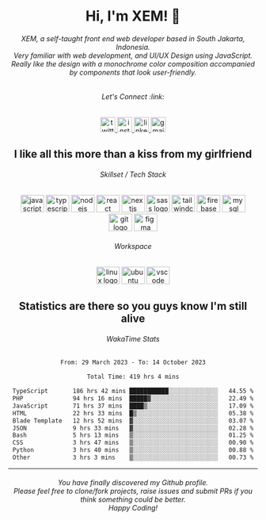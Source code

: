 <h1 align="center">Hi, I'm XEM! <span class="wave">👋</span></h1>

<h6 align="center">XEM, a self-taught front end web developer based in South Jakarta, Indonesia.<br>Very familiar with web development, and UI/UX Design using JavaScript.<br>Really like the design with a monochrome color composition accompanied by components that look user-friendly.</h6>

<div align="center">
  <h6>
    <i>Let's Connect :link:</i>
  </h6>
  <a href="https://twitter.com/ensayiti" target="_blank">
    <img src="https://img.shields.io/static/v1?message=Twitter&logo=twitter&label=&color=1DA1F2&logoColor=white&labelColor=&style=for-the-badge" height="30" alt="twitter logo"  />
  </a>
  <a href="https://instagram.com/ensayiti" target="_blank">
    <img src="https://img.shields.io/static/v1?message=Instagram&logo=instagram&label=&color=E4405F&logoColor=white&labelColor=&style=for-the-badge" height="30" alt="instagram logo"  />
  </a>
  <a href="https://www.linkedin.com/in/samuel-andika-94616625b/" target="_blank">
    <img src="https://img.shields.io/static/v1?message=LinkedIn&logo=linkedin&label=&color=0077B5&logoColor=white&labelColor=&style=for-the-badge" height="30" alt="linkedin logo"  />
  </a>
  <a href="mailto:itstaureans@gmail.com" target="_blank">
    <img src="https://img.shields.io/static/v1?message=Gmail&logo=gmail&label=&color=D14836&logoColor=white&labelColor=&style=for-the-badge" height="30" alt="gmail logo"  />
  </a>
</div>

<h2 align="center">I like all this more than a kiss from my girlfriend</h2>

<div align="center">
  <h6>Skillset / Tech Stack</h6>
  <img src="https://cdn.jsdelivr.net/gh/devicons/devicon/icons/javascript/javascript-plain.svg" height="35" width="47" alt="javascript logo"  />
  <img src="https://cdn.jsdelivr.net/gh/devicons/devicon/icons/typescript/typescript-original.svg" height="35" width="47" alt="typescript logo"  />
  <img src="https://cdn.jsdelivr.net/gh/devicons/devicon/icons/nodejs/nodejs-original.svg" height="35" width="47" alt="nodejs logo"  />
  <img src="https://cdn.jsdelivr.net/gh/devicons/devicon/icons/react/react-original.svg" height="35" width="47" alt="react logo"  />
  <img src="https://cdn.jsdelivr.net/gh/devicons/devicon/icons/nextjs/nextjs-line.svg" height="35" width="47" alt="nextjs logo"  />
  <img src="https://cdn.jsdelivr.net/gh/devicons/devicon/icons/sass/sass-original.svg" height="35" width="47" alt="sass logo"  />
  <img src="https://cdn.jsdelivr.net/gh/devicons/devicon/icons/tailwindcss/tailwindcss-plain.svg" height="35" width="47" alt="tailwindcss logo"  />
  <img src="https://cdn.jsdelivr.net/gh/devicons/devicon/icons/firebase/firebase-plain.svg" height="35" width="47" alt="firebase logo"  />
  <img src="https://cdn.jsdelivr.net/gh/devicons/devicon/icons/mysql/mysql-original.svg" height="35" width="47" alt="mysql logo"  />
  <img src="https://cdn.jsdelivr.net/gh/devicons/devicon/icons/git/git-original.svg" height="35" width="47" alt="git logo"  />
  <img src="https://cdn.jsdelivr.net/gh/devicons/devicon/icons/figma/figma-original.svg" height="35" width="47" alt="figma logo"  />
</div>

<div align="center">
  <h6>Workspace</h6>
  <img src="https://cdn.jsdelivr.net/gh/devicons/devicon/icons/linux/linux-original.svg" height="35" width="47" alt="linux logo"  />
  <img src="https://cdn.jsdelivr.net/gh/devicons/devicon/icons/ubuntu/ubuntu-plain.svg" height="35" width="47" alt="ubuntu logo"  />
  <img src="https://cdn.jsdelivr.net/gh/devicons/devicon/icons/vscode/vscode-original.svg" height="35" width="47" alt="vscode logo"  />
</div>

<h2 align="center">Statistics are there so you guys know I'm still alive</h1>

<div align="center">
  
  <h6>WakaTime Stats</h6>
  <!--START_SECTION:waka-->

```txt
From: 29 March 2023 - To: 14 October 2023

Total Time: 419 hrs 4 mins

TypeScript       186 hrs 42 mins ███████████░░░░░░░░░░░░░░   44.55 %
PHP              94 hrs 16 mins  █████▓░░░░░░░░░░░░░░░░░░░   22.49 %
JavaScript       71 hrs 37 mins  ████▒░░░░░░░░░░░░░░░░░░░░   17.09 %
HTML             22 hrs 33 mins  █▒░░░░░░░░░░░░░░░░░░░░░░░   05.38 %
Blade Template   12 hrs 52 mins  ▓░░░░░░░░░░░░░░░░░░░░░░░░   03.07 %
JSON             9 hrs 33 mins   ▓░░░░░░░░░░░░░░░░░░░░░░░░   02.28 %
Bash             5 hrs 13 mins   ▒░░░░░░░░░░░░░░░░░░░░░░░░   01.25 %
CSS              3 hrs 47 mins   ▒░░░░░░░░░░░░░░░░░░░░░░░░   00.90 %
Python           3 hrs 40 mins   ▒░░░░░░░░░░░░░░░░░░░░░░░░   00.88 %
Other            3 hrs 3 mins    ▒░░░░░░░░░░░░░░░░░░░░░░░░   00.73 %
```

<!--END_SECTION:waka-->
</div>

---

<h6 align="center">
  You have finally discovered my Github profile.
  <br>
  Please feel free to clone/fork projects, raise issues and submit PRs if you think something could be better.
  <br>
  <i>Happy Coding!</i>
</h6>

